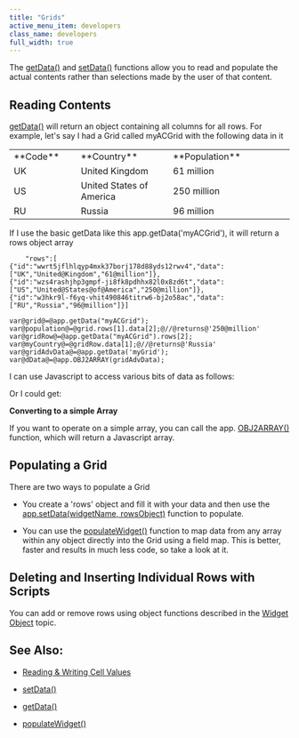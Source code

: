 ```yaml
---
title: "Grids"
active_menu_item: developers
class_name: developers
full_width: true
---
```



The [getData()](../../../../client-api/widget-data-state-manipulation/getdata) and [setData()](../../../../client-api/widget-data-state-manipulation/setdata) functions allow you to read and populate the actual contents rather than selections made by the user of that content.

## Reading Contents

[getData()](../../../../client-api/widget-data-state-manipulation/getdata) will return an object containing all columns for all rows. For example, let's say I had a Grid called myACGrid with the following data in it

<table>
<tr>
<td width="75">
**Code**

</td>
<td width="22">
</td>
<td width="183">
**Country**

</td>
<td width="27">
</td>
<td width="394">
**Population**

</td>
</tr>
<tr>
<td width="75">
UK

</td>
<td width="22">
</td>
<td width="183">
United Kingdom

</td>
<td width="27">
</td>
<td width="394">
61 million

</td>
</tr>
<tr>
<td width="75">
US

</td>
<td width="22">
</td>
<td width="183">
United States of America

</td>
<td width="27">
</td>
<td width="394">
250 million

</td>
</tr>
<tr>
<td width="75">
RU

</td>
<td width="22">
</td>
<td width="183">
Russia

</td>
<td width="27">
</td>
<td width="394">
96 million

</td>
</tr>
</table>

If I use the basic getData like this app.getData('myACGrid'), it will return a rows object array

        "rows":[
    {"id":"wwrt5jflhlqyp4mxk37borj178d88yds12rwv4","data":["UK","United@Kingdom","61@million"]},
    {"id":"wzs4rashjhp3gmpf-ji8fk8pdhhx82l0x8zd6t","data":["US","United@States@of@America","250@million"]},
    {"id":"w3hkr9l-f6yq-vhit490846titrw6-bj2o58ac","data":["RU","Russia","96@million"]}]
     
    var@grid@=@app.getData("myACGrid");
    var@population@=@grid.rows[1].data[2];@//@returns@'250@million'
    var@gridRow@=@app.getData("myACGrid").rows[2];
    var@myCountry@=@gridRow.data[1];@//@returns@'Russia'
    var@gridAdvData@=@app.getData('myGrid');
    var@dData@=@app.OBJ2ARRAY(gridAdvData);
     
   

I can use Javascript to access various bits of data as follows:

Or I could get:

**Converting to a simple Array**

If you want to operate on a simple array, you can call the app. [OBJ2ARRAY()](../../../../client-api/conversion-functions/advancedtoarray) function, which will return a Javascript array.

## Populating a Grid

There are two ways to populate a Grid

 - You create a 'rows' object and fill it with your data and then use the [app.setData(widgetName, rowsObject)](../../../../client-api/widget-data-state-manipulation/setdata) function to populate.

 - You can use the [populateWidget()](../../../../client-api/widget-data-state-manipulation/populatewidget/) function to map data from any array within any object directly into the Grid using a field map. This is better, faster and results in much less code, so take a look at it.

## Deleting and Inserting Individual Rows with Scripts

You can add or remove rows using object functions described in the [Widget Object](../../../../client-api/objects-titbits/widget-object) topic.

## See Also:

 - [Reading & Writing Cell Values](../widget-values-reading-writing-user-entered-data/grids-repeater-containers)

 - [setData()](../../../../client-api/widget-data-state-manipulation/setdata)

 - [getData()](../../../../client-api/widget-data-state-manipulation/getdata)

 - [populateWidget()](../../../../client-api/widget-data-state-manipulation/populatewidget/)

